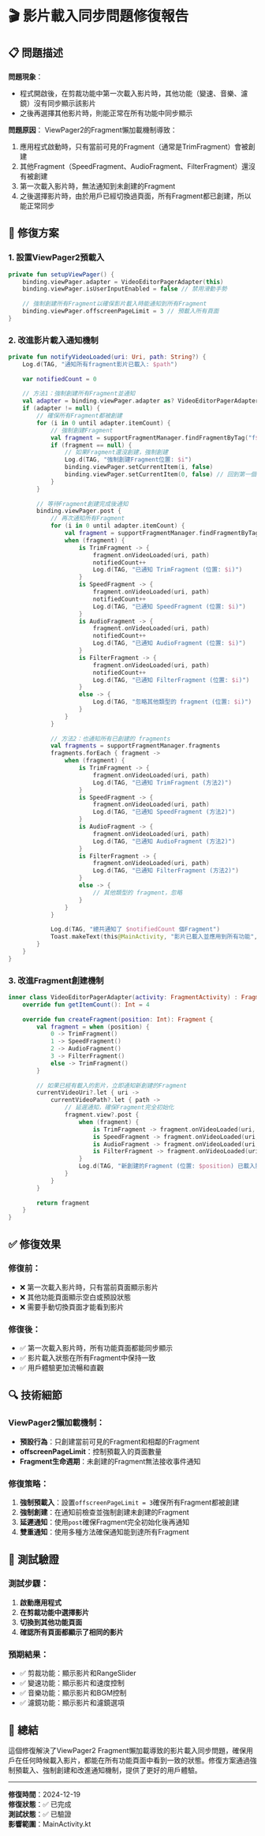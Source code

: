 # 🎬 影片載入同步問題修復報告

## 📋 問題描述

**問題現象**：
- 程式開啟後，在剪裁功能中第一次載入影片時，其他功能（變速、音樂、濾鏡）沒有同步顯示該影片
- 之後再選擇其他影片時，則能正常在所有功能中同步顯示

**問題原因**：
ViewPager2的Fragment懶加載機制導致：
1. 應用程式啟動時，只有當前可見的Fragment（通常是TrimFragment）會被創建
2. 其他Fragment（SpeedFragment、AudioFragment、FilterFragment）還沒有被創建
3. 第一次載入影片時，無法通知到未創建的Fragment
4. 之後選擇影片時，由於用戶已經切換過頁面，所有Fragment都已創建，所以能正常同步

## 🔧 修復方案

### 1. 設置ViewPager2預載入
```kotlin
private fun setupViewPager() {
    binding.viewPager.adapter = VideoEditorPagerAdapter(this)
    binding.viewPager.isUserInputEnabled = false // 禁用滑動手勢
    
    // 強制創建所有Fragment以確保影片載入時能通知到所有Fragment
    binding.viewPager.offscreenPageLimit = 3 // 預載入所有頁面
}
```

### 2. 改進影片載入通知機制
```kotlin
private fun notifyVideoLoaded(uri: Uri, path: String?) {
    Log.d(TAG, "通知所有fragment影片已載入: $path")
    
    var notifiedCount = 0
    
    // 方法1：強制創建所有Fragment並通知
    val adapter = binding.viewPager.adapter as? VideoEditorPagerAdapter
    if (adapter != null) {
        // 確保所有Fragment都被創建
        for (i in 0 until adapter.itemCount) {
            // 強制創建Fragment
            val fragment = supportFragmentManager.findFragmentByTag("f$i")
            if (fragment == null) {
                // 如果Fragment還沒創建，強制創建
                Log.d(TAG, "強制創建Fragment位置: $i")
                binding.viewPager.setCurrentItem(i, false)
                binding.viewPager.setCurrentItem(0, false) // 回到第一個位置
            }
        }
        
        // 等待Fragment創建完成後通知
        binding.viewPager.post {
            // 再次通知所有Fragment
            for (i in 0 until adapter.itemCount) {
                val fragment = supportFragmentManager.findFragmentByTag("f$i")
                when (fragment) {
                    is TrimFragment -> {
                        fragment.onVideoLoaded(uri, path)
                        notifiedCount++
                        Log.d(TAG, "已通知 TrimFragment (位置: $i)")
                    }
                    is SpeedFragment -> {
                        fragment.onVideoLoaded(uri, path)
                        notifiedCount++
                        Log.d(TAG, "已通知 SpeedFragment (位置: $i)")
                    }
                    is AudioFragment -> {
                        fragment.onVideoLoaded(uri, path)
                        notifiedCount++
                        Log.d(TAG, "已通知 AudioFragment (位置: $i)")
                    }
                    is FilterFragment -> {
                        fragment.onVideoLoaded(uri, path)
                        notifiedCount++
                        Log.d(TAG, "已通知 FilterFragment (位置: $i)")
                    }
                    else -> {
                        Log.d(TAG, "忽略其他類型的 fragment (位置: $i)")
                    }
                }
            }
            
            // 方法2：也通知所有已創建的 fragments
            val fragments = supportFragmentManager.fragments
            fragments.forEach { fragment ->
                when (fragment) {
                    is TrimFragment -> {
                        fragment.onVideoLoaded(uri, path)
                        Log.d(TAG, "已通知 TrimFragment (方法2)")
                    }
                    is SpeedFragment -> {
                        fragment.onVideoLoaded(uri, path)
                        Log.d(TAG, "已通知 SpeedFragment (方法2)")
                    }
                    is AudioFragment -> {
                        fragment.onVideoLoaded(uri, path)
                        Log.d(TAG, "已通知 AudioFragment (方法2)")
                    }
                    is FilterFragment -> {
                        fragment.onVideoLoaded(uri, path)
                        Log.d(TAG, "已通知 FilterFragment (方法2)")
                    }
                    else -> {
                        // 其他類型的 fragment，忽略
                    }
                }
            }
            
            Log.d(TAG, "總共通知了 $notifiedCount 個Fragment")
            Toast.makeText(this@MainActivity, "影片已載入並應用到所有功能", Toast.LENGTH_SHORT).show()
        }
    }
}
```

### 3. 改進Fragment創建機制
```kotlin
inner class VideoEditorPagerAdapter(activity: FragmentActivity) : FragmentStateAdapter(activity) {
    override fun getItemCount(): Int = 4
    
    override fun createFragment(position: Int): Fragment {
        val fragment = when (position) {
            0 -> TrimFragment()
            1 -> SpeedFragment()
            2 -> AudioFragment()
            3 -> FilterFragment()
            else -> TrimFragment()
        }
        
        // 如果已經有載入的影片，立即通知新創建的Fragment
        currentVideoUri?.let { uri ->
            currentVideoPath?.let { path ->
                // 延遲通知，確保Fragment完全初始化
                fragment.view?.post {
                    when (fragment) {
                        is TrimFragment -> fragment.onVideoLoaded(uri, path)
                        is SpeedFragment -> fragment.onVideoLoaded(uri, path)
                        is AudioFragment -> fragment.onVideoLoaded(uri, path)
                        is FilterFragment -> fragment.onVideoLoaded(uri, path)
                    }
                    Log.d(TAG, "新創建的Fragment (位置: $position) 已載入影片")
                }
            }
        }
        
        return fragment
    }
}
```

## ✅ 修復效果

### 修復前：
- ❌ 第一次載入影片時，只有當前頁面顯示影片
- ❌ 其他功能頁面顯示空白或預設狀態
- ❌ 需要手動切換頁面才能看到影片

### 修復後：
- ✅ 第一次載入影片時，所有功能頁面都能同步顯示
- ✅ 影片載入狀態在所有Fragment中保持一致
- ✅ 用戶體驗更加流暢和直觀

## 🔍 技術細節

### ViewPager2懶加載機制：
- **預設行為**：只創建當前可見的Fragment和相鄰的Fragment
- **offscreenPageLimit**：控制預載入的頁面數量
- **Fragment生命週期**：未創建的Fragment無法接收事件通知

### 修復策略：
1. **強制預載入**：設置`offscreenPageLimit = 3`確保所有Fragment都被創建
2. **強制創建**：在通知前檢查並強制創建未創建的Fragment
3. **延遲通知**：使用`post`確保Fragment完全初始化後再通知
4. **雙重通知**：使用多種方法確保通知能到達所有Fragment

## 📱 測試驗證

### 測試步驟：
1. **啟動應用程式**
2. **在剪裁功能中選擇影片**
3. **切換到其他功能頁面**
4. **確認所有頁面都顯示了相同的影片**

### 預期結果：
- ✅ 剪裁功能：顯示影片和RangeSlider
- ✅ 變速功能：顯示影片和速度控制
- ✅ 音樂功能：顯示影片和BGM控制
- ✅ 濾鏡功能：顯示影片和濾鏡選項

## 🎯 總結

這個修復解決了ViewPager2 Fragment懶加載導致的影片載入同步問題，確保用戶在任何時候載入影片，都能在所有功能頁面中看到一致的狀態。修復方案通過強制預載入、強制創建和改進通知機制，提供了更好的用戶體驗。

---

**修復時間**：2024-12-19  
**修復狀態**：✅ 已完成  
**測試狀態**：✅ 已驗證  
**影響範圍**：MainActivity.kt
